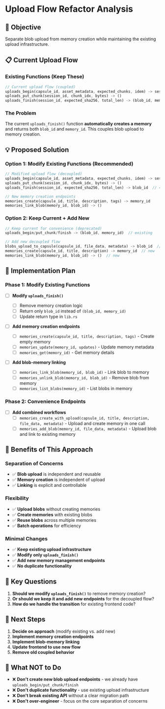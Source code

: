 # Upload Flow Refactor Analysis

## 🎯 **Objective**

Separate blob upload from memory creation while maintaining the existing upload infrastructure.

## 📋 **Current Upload Flow**

### **Existing Functions (Keep These)**

```rust
// Current upload flow (coupled)
uploads_begin(capsule_id, asset_metadata, expected_chunks, idem) -> session_id
uploads_put_chunk(session_id, chunk_idx, bytes) -> ()
uploads_finish(session_id, expected_sha256, total_len) -> (blob_id, memory_id)  // ← PROBLEM: Creates memory
```

### **The Problem**

The current `uploads_finish()` function **automatically creates a memory** and returns both `blob_id` and `memory_id`. This couples blob upload to memory creation.

## 💡 **Proposed Solution**

### **Option 1: Modify Existing Functions (Recommended)**

```rust
// Modified upload flow (decoupled)
uploads_begin(capsule_id, asset_metadata, expected_chunks, idem) -> session_id
uploads_put_chunk(session_id, chunk_idx, bytes) -> ()
uploads_finish(session_id, expected_sha256, total_len) -> blob_id  // ← CHANGE: Only return blob_id

// New memory creation endpoints
memories_create(capsule_id, title, description, tags) -> memory_id
memories_link_blob(memory_id, blob_id) -> ()
```

### **Option 2: Keep Current + Add New**

```rust
// Keep current for convenience (deprecated)
uploads_begin/put_chunk/finish -> (blob_id, memory_id)  // existing

// Add new decoupled flow
blobs_upload_to_capsule(capsule_id, file_data, metadata) -> blob_id  // new
memories_create(capsule_id, title, description) -> memory_id  // new
memories_link_blob(memory_id, blob_id) -> ()  // new
```

## 🔧 **Implementation Plan**

### **Phase 1: Modify Existing Functions**

- [ ] **Modify `uploads_finish()`**

  - [ ] Remove memory creation logic
  - [ ] Return only `blob_id` instead of `(blob_id, memory_id)`
  - [ ] Update return type in `lib.rs`

- [ ] **Add memory creation endpoints**

  - [ ] `memories_create(capsule_id, title, description, tags)` - Create empty memory
  - [ ] `memories_update(memory_id, updates)` - Update memory metadata
  - [ ] `memories_get(memory_id)` - Get memory details

- [ ] **Add blob-memory linking**
  - [ ] `memories_link_blob(memory_id, blob_id)` - Link blob to memory
  - [ ] `memories_unlink_blob(memory_id, blob_id)` - Remove blob from memory
  - [ ] `memories_list_blobs(memory_id)` - List blobs in memory

### **Phase 2: Convenience Endpoints**

- [ ] **Add combined workflows**
  - [ ] `memories_create_with_upload(capsule_id, title, description, file_data, metadata)` - Upload and create memory in one call
  - [ ] `memories_add_blob(memory_id, file_data, metadata)` - Upload blob and link to existing memory

## 🎯 **Benefits of This Approach**

### **Separation of Concerns**

- ✅ **Blob upload** is independent and reusable
- ✅ **Memory creation** is independent of upload
- ✅ **Linking** is explicit and controllable

### **Flexibility**

- ✅ **Upload blobs** without creating memories
- ✅ **Create memories** with existing blobs
- ✅ **Reuse blobs** across multiple memories
- ✅ **Batch operations** for efficiency

### **Minimal Changes**

- ✅ **Keep existing upload infrastructure**
- ✅ **Modify only `uploads_finish()`**
- ✅ **Add new memory management endpoints**
- ✅ **No duplicate functionality**

## 🤔 **Key Questions**

1. **Should we modify `uploads_finish()`** to remove memory creation?
2. **Or should we keep it and add new endpoints** for the decoupled flow?
3. **How do we handle the transition** for existing frontend code?

## 📝 **Next Steps**

1. **Decide on approach** (modify existing vs. add new)
2. **Implement memory creation endpoints**
3. **Implement blob-memory linking**
4. **Update frontend to use new flow**
5. **Remove old coupled behavior**

## 🚫 **What NOT to Do**

- ❌ **Don't create new blob upload endpoints** - we already have `uploads_begin/put_chunk/finish`
- ❌ **Don't duplicate functionality** - use existing upload infrastructure
- ❌ **Don't break existing API** without a clear migration path
- ❌ **Don't over-engineer** - focus on the core separation of concerns
